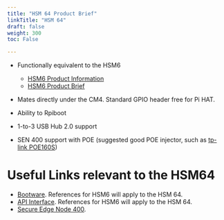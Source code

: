 ```yaml
---
title: "HSM 64 Product Brief"
linkTitle: "HSM 64"
draft: false
weight: 300
toc: False

---
```


* Functionally equivalent to the HSM6
  * [HSM6 Product Information](https://www.zymbit.com/hsm6/)
  * [HSM6 Product Brief](https://www.zymbit.com/datasheets/hsm6)

* Mates directly under the CM4. Standard GPIO header free for Pi HAT.

* Ability to Rpiboot

* 1-to-3 USB Hub 2.0 support 

* SEN 400 support with POE (suggested good POE injector, such as [tp-link POE160S](https://www.tp-link.com/us/business-networking/surveillance-switch/tl-poe160s/))

# Useful Links relevant to the HSM64
  * [Bootware](https://docs.zymbit.com/bootware). References for HSM6 will apply to the HSM 64.
  * [API Interface](https://docs.zymbit.com/api). References for HSM6 will apply to the HSM 64.
  * [Secure Edge Node 400](https://www.zymbit.com/secure-edge-node-400/).


